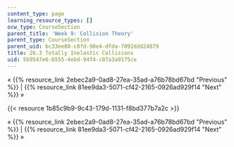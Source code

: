 ```yaml
---
content_type: page
learning_resource_types: []
ocw_type: CourseSection
parent_title: 'Week 9: Collision Theory'
parent_type: CourseSection
parent_uid: bc33ee80-c8fd-90e4-dfda-7092ddd24879
title: 26.3 Totally Inelastic Collisions
uid: 5b9547e6-b555-4ebd-94f4-c07a3a9175ce
---
```


« {{% resource_link 2ebec2a9-0ad8-27ea-35ad-a76b78bd67bd "Previous" %}} | {{% resource_link 81ee9da3-5071-cf42-2165-0926ad929f14 "Next" %}} »

{{< resource 1b85c9b9-9c43-179d-1131-f8bd377b7a2c >}}

« {{% resource_link 2ebec2a9-0ad8-27ea-35ad-a76b78bd67bd "Previous" %}} | {{% resource_link 81ee9da3-5071-cf42-2165-0926ad929f14 "Next" %}} »